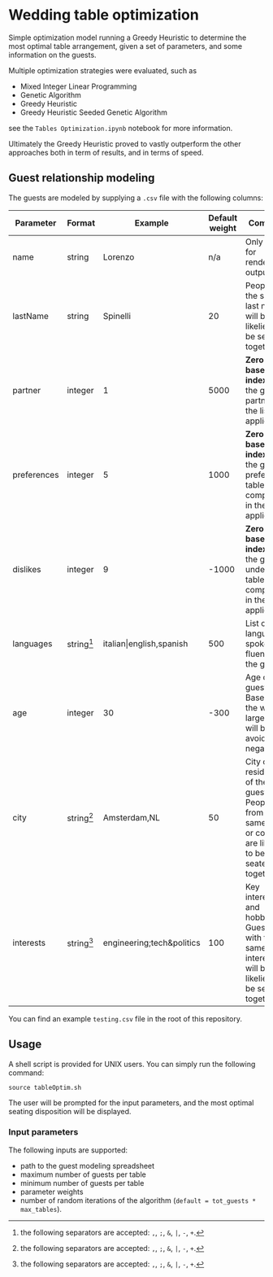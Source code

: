 # Wedding table optimization

Simple optimization model running a Greedy Heuristic to determine the most optimal table arrangement, given a set of parameters, and some information on the guests.

Multiple optimization strategies were evaluated, such as

* Mixed Integer Linear Programming
* Genetic Algorithm
* Greedy Heuristic
* Greedy Heuristic Seeded Genetic Algorithm

see the `Tables Optimization.ipynb` notebook for more information.

Ultimately the Greedy Heuristic proved to vastly outperform the other approaches both in term of results, and in terms of speed.

## Guest relationship modeling

The guests are modeled by supplying a `.csv` file with the following columns:

| Parameter   | Format  | Example                   | Default weight | Comment                                                                                                  |
|-------------|---------|---------------------------|----------------|----------------------------------------------------------------------------------------------------------|
| name        | string  | Lorenzo                   | n/a            | Only used for rendering outputs                                                                          |
| lastName    | string  | Spinelli                  | 20             | People with the same last name will be likelier to be seated together.                                   |
| partner     | integer | 1                         | 5000           | **Zero-based index** of the guest's partner in the list (if applicable).                                 |
| preferences | integer | 5                         | 1000           | **Zero-based index**  of the guest's preferred table companion in the list (if applicable).              |
| dislikes    | integer | 9                         | -1000          | **Zero-based index**  of the guest's undesired table companion in the list (if applicable).              |
| languages   | string[^1] | italian\|english,spanish  | 500            | List of languages spoken fluently by the guest.                                                          |
| age         | integer | 30                        | -300           | Age of the guest. Based on the weight, large gaps will be avoided (if negative).                         |
| city        | string[^1] | Amsterdam,NL              | 50             | City of residence of the guest. People from the same city or country are likelier to be seated together. |
| interests   | string[^1] | engineering;tech&politics | 100            | Key interests and hobbies. Guests with the same interests will be likelier to be seated together.        |


[^1]: the following separators are accepted: `,`, `;`, `&`, `|`, `-`, `+`.

You can find an example `testing.csv` file in the root of this repository.

## Usage

A shell script is provided for UNIX users. You can simply run the following command:

```source tableOptim.sh```

The user will be prompted for the input parameters, and the most optimal seating disposition will be displayed.

### Input parameters

The following inputs are supported:

* path to the guest modeling spreadsheet
* maximum number of guests per table
* minimum number of guests per table
* parameter weights
* number of random iterations of the algorithm (`default = tot_guests * max_tables`).
